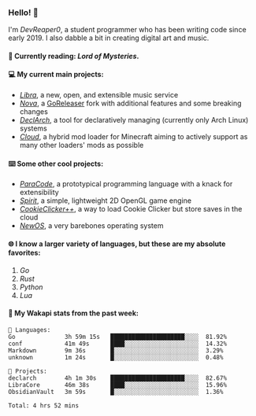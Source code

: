 ### Hello! 👋

I'm _DevReaper0_, a student programmer who has been writing code since early 2019. I also dabble a bit in creating digital art and music.

#### 📖 Currently reading: *Lord of Mysteries*.

#### 💻 My current main projects:

-   _[Libra](https://github.com/LibraMusic)_, a new, open, and extensible music service
-   _[Nova](https://github.com/LibraMusic/Nova)_, a [GoReleaser](https://github.com/goreleaser/goreleaser) fork with additional features and some breaking changes
-   _[DeclArch](https://github.com/DevReaper0/declarch)_, a tool for declaratively managing (currently only Arch Linux) systems
-   _[Cloud](https://github.com/CloudLoaderMC/CloudLoader)_, a hybrid mod loader for Minecraft aiming to actively support as many other loaders' mods as possible

#### ⌨️ Some other cool projects:

-   _[ParaCode](https://github.com/ParaCodeLang/ParaCode)_, a prototypical programming language with a knack for extensibility
-   _[Spirit](https://gitlab.com/DevReaper0/SpiritEngine)_, a simple, lightweight 2D OpenGL game engine
-   _[CookieClicker++](https://github.com/DevReaper0/CookieClickerPlusPlus)_, a way to load Cookie Clicker but store saves in the cloud
-   _[NewOS](https://github.com/DevReaper0/NewOS)_, a very barebones operating system

#### 🌐 I know a larger variety of languages, but these are my absolute favorites:

1. _Go_
2. _Rust_
3. _Python_
4. _Lua_

#### 📡 My Wakapi stats from the past week:

```text
💾 Languages:
Go              3h 59m 15s   █████████████████████░░░░  81.92%
conf            41m 49s      ████░░░░░░░░░░░░░░░░░░░░░  14.32%
Markdown        9m 36s       █░░░░░░░░░░░░░░░░░░░░░░░░  3.29%
unknown         1m 24s       █░░░░░░░░░░░░░░░░░░░░░░░░  0.48%

💼 Projects:
declarch        4h 1m 30s    █████████████████████░░░░  82.67%
LibraCore       46m 38s      ████░░░░░░░░░░░░░░░░░░░░░  15.96%
ObsidianVault   3m 59s       █░░░░░░░░░░░░░░░░░░░░░░░░  1.36%

Total: 4 hrs 52 mins
```
